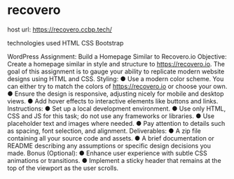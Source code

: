 # recovero

host url: https://recovero.ccbp.tech/

technologies used HTML CSS Bootstrap

WordPress Assignment: Build a Homepage Similar to Recovero.io
Objective: Create a homepage similar in style and structure to https://recovero.io. The goal
of this assignment is to gauge your ability to replicate modern website designs using HTML
and CSS.
Styling:
● Use a modern color scheme. You can either try to match the colors of
https://recovero.io or choose your own.
● Ensure the design is responsive, adjusting nicely for mobile and desktop views.
● Add hover effects to interactive elements like buttons and links.
Instructions:
● Set up a local development environment.
● Use only HTML, CSS and JS for this task; do not use any frameworks or libraries.
● Use placeholder text and images where needed.
● Pay attention to details such as spacing, font selection, and alignment.
Deliverables:
● A zip file containing all your source code and assets.
● A brief documentation or README describing any assumptions or specific design
decisions you made.
Bonus (Optional):
● Enhance user experience with subtle CSS animations or transitions.
● Implement a sticky header that remains at the top of the viewport as the user scrolls.
